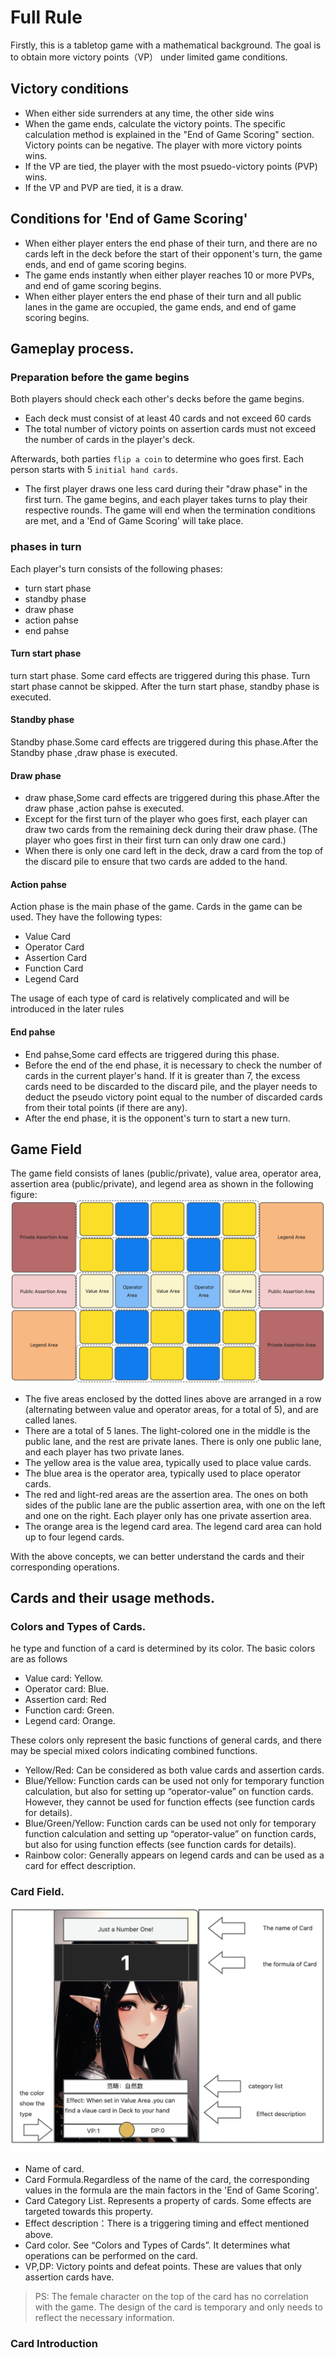# Full Rule

Firstly, this is a tabletop game with a mathematical background. The goal is to obtain more victory points（VP） under limited game conditions.

## Victory conditions
- When either side surrenders at any time, the other side wins
- When the game ends, calculate the victory points. The specific calculation method is explained in the "End of Game Scoring" section. Victory points can be negative. The player with more victory points wins. 
- If the VP are tied, the player with the most psuedo-victory points (PVP) wins.
- If the VP and PVP are tied, it is a draw.

## Conditions for 'End of Game Scoring'
- When either player enters the end phase of their turn, and there are no cards left in the deck before the start of their opponent's turn, the game ends, and end of game scoring begins.
- The game ends instantly when either player reaches 10 or more PVPs, and end of game scoring begins.
- When either player enters the end phase of their turn and all public lanes in the game are occupied, the game ends, and end of game scoring begins. 

## Gameplay process.

### Preparation before the game begins

Both players should check each other's decks before the game begins.
- Each deck must consist of at least 40 cards and not exceed 60 cards
- The total number of victory points on assertion cards must not 
exceed the number of cards in the player's deck.

Afterwards, both parties `flip a coin` to determine who goes first. Each person starts with 5 `initial hand cards`.
- The first player draws one less card during their "draw phase" in the first turn.
The game begins, and each player takes turns to play their respective rounds. The game will end when the termination conditions are met, and a 'End of Game Scoring' will take place.

### phases in turn
Each player's turn consists of the following phases:
- turn start phase
- standby phase
- draw phase
- action pahse
- end pahse

#### Turn start phase
turn start phase. Some card effects are triggered during this phase. Turn start phase cannot be skipped. After the turn start phase, standby phase is executed.

#### Standby phase
Standby phase.Some card effects are triggered during this phase.After the  Standby phase ,draw phase is executed.

#### Draw phase
- draw phase,Some card effects are triggered during this phase.After the draw phase ,action pahse is executed.
- Except for the first turn of the player who goes first, each player can draw two cards from the remaining deck during their draw phase. (The player who goes first in their first turn can only draw one card.)
- When there is only one card left in the deck, draw a card from the top of the discard pile to ensure that two cards are added to the hand.

#### Action pahse
Action phase is the main phase of the game. Cards in the game can be used. They have the following types:
- Value Card
- Operator Card
- Assertion Card
- Function Card
- Legend Card

The usage of each type of card is relatively complicated and will be introduced in the later rules

#### End pahse
- End pahse,Some card effects are triggered during this phase.
- Before the end of the end phase, it is necessary to check the number of cards in the current player's hand. If it is greater than 7, the excess cards need to be discarded to the discard pile, and the player needs to deduct the pseudo victory point equal to the number of discarded cards from their total points (if there are any).
- After the end phase, it is the opponent's turn to start a new turn.

## Game Field
The game field consists of lanes (public/private), value area, operator area, assertion area (public/private), and legend area as shown in the following figure:
![Case](../pic/Case.jpg)
- The five areas enclosed by the dotted lines above are arranged in a row (alternating between value and operator areas, for a total of 5), and are called lanes.
- There are a total of 5 lanes. The light-colored one in the middle is the public lane, and the rest are private lanes. There is only one public lane, and each player has two private lanes.
- The yellow area is the value area, typically used to place value cards.
- The blue area is the operator area, typically used to place operator cards.
- The red and light-red areas are the assertion area. The ones on both sides of the public lane are the public assertion area, with one on the left and one on the right. Each player only has one private assertion area.
- The orange area is the legend card area. The legend card area can hold up to four legend cards.

With the above concepts, we can better understand the cards and their corresponding operations.

## Cards and their usage methods.

### Colors and Types of Cards.
he type and function of a card is determined by its color. The basic colors are as follows
- Value card: Yellow.
- Operator card: Blue.
- Assertion card: Red
- Function card: Green.
- Legend card: Orange.

These colors only represent the basic functions of general cards, and there may be special mixed colors indicating combined functions.
- Yellow/Red: Can be considered as both value cards and assertion cards.
- Blue/Yellow: Function cards can be used not only for temporary function calculation, but also for setting up “operator-value” on function cards. However, they cannot be used for function effects (see function cards for details).
- Blue/Green/Yellow: Function cards can be used not only for temporary function calculation and setting up “operator-value” on function cards, but also for using function effects (see function cards for details).
- Rainbow color: Generally appears on legend cards and can be used as a card for effect description.

### Card Field.
![Card Temp](../pic/Card_temp.jpg)
- Name of card.
- Card Formula.Regardless of the name of the card, the corresponding values in the formula are the main factors in the 'End of Game Scoring'.
- Card Category List. Represents a property of cards. Some effects are targeted towards this property.
- Effect description：There is a triggering timing and effect mentioned above.
- Card color. See “Colors and Types of Cards”. It determines what operations can be performed on the card.
- VP,DP: Victory points and defeat points. These are values that only assertion cards have.

> PS: The female character on the top of the card has no correlation with the game. The design of the card is temporary and only needs to reflect the necessary information.

### Card Introduction